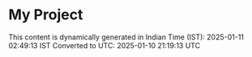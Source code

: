 # My Project

This content is dynamically generated in Indian Time (IST): 2025-01-11 02:49:13 IST
Converted to UTC: 2025-01-10 21:19:13 UTC

